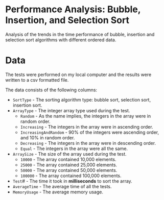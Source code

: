 # Performance Analysis: Bubble, Insertion, and Selection Sort
Analysis of the trends in the time performance of bubble, insertion and selection sort algorithms with different ordered data.

# Data
The tests were performed on my local computer and the results were written to a csv formatted file.

The data consists of the following columns:
- `SortType` - The sorting algorithm type: bubble sort, selection sort, insertion sort.
- `ArrayType` - The integer array type used during the test. 
    - `Random` - As the name implies, the integers in the array were in random order.
    - `Increasing` - The integers in the array were in ascending order.
    - `IncreasingAndRandom` - 90% of the integers were ascending order, and 10% in random order.
    - `Decreasing` - The integers in the array were in descending order.
    - `Equal` - The integers in the array were all the same.
- `ArraySize` - The size of the array used during the test.
    - `10000` - The array contained 10,000 elements.
    - `25000` - The array contained 25,000 elements.
    - `50000` - The array contained 50,000 elements.
    - `100000` - The array contained 100,000 elements.
- `Test`# - The time it took in **milliseconds** to sort the array.
- `AverageTime` - The average time of all the tests.
- `MemoryUsage` - The average memory usage.
